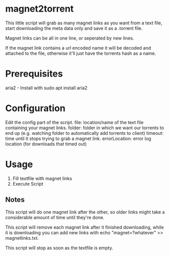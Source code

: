 # magnet2torrent

This little script will grab as many magnet links as you want from a text file, start downloading the meta data only and save it as a .torrent file.

Magnet links can be all in one line, or seperated by new lines.

If the magnet link contains a url encoded name it will be decoded and attached to the file, otherwise it'll just have the torrents hash as a name.

# Prerequisites

aria2 - Install with sudo apt install aria2

# Configuration

Edit the config part of the script.
file: location/name of the text file containing your magnet links.
folder: folder in which we want our torrents to end up (e.g. watching folder to automatically add torrents to client)
timeout: time until it stops trying to grab a magnet link.
errorLocation: error log location (for downloads that timed out)

# Usage

1. Fill textfile with magnet links
2. Execute Script

## Notes

This script will do one magnet link after the other, so older links might take a considerable amount of time until they're done.

This script will remove each magnet link after it finished downloading, while it is downloading you can add new links with echo "magnet=?whatever" >> magnetlinks.txt.

This script will stop as soon as the textfile is empty.
